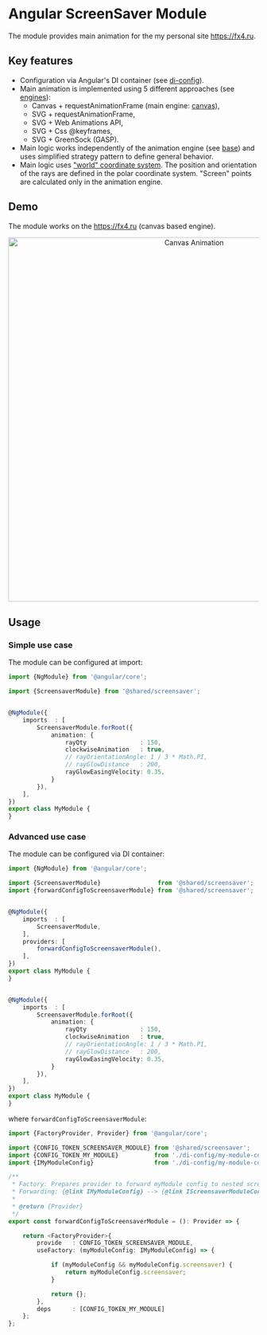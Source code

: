 # Angular ScreenSaver Module

The module provides main animation for the my personal site https://fx4.ru.

## Key features

 - Configuration via Angular's DI container (see [di-config](screensaver/di-config)).
 - Main animation is implemented using 5 different approaches (see [engines](screensaver/engines)):
    + Canvas + requestAnimationFrame (main engine: [canvas](screensaver/engines/canvas)),
    + SVG + requestAnimationFrame,
    + SVG + Web Animations API,
    + SVG + Css @keyframes,
    + SVG + GreenSock (GASP).
 - Main logic works independently of the animation engine (see [base](screensaver/base)) and
   uses simplified strategy pattern to define general behavior.
 - Main logic uses ["world" coordinate system](https://www.quora.com/What-does-it-mean-by-world-and-world-coordinate-in-computer-graphics).
   The position and orientation of the rays are defined in the polar coordinate system.
   "Screen" points are calculated only in the animation engine.



## Demo

The module works on the https://fx4.ru (canvas based engine).

<p align="center">
    <a href="https://fx4.ru/" target="_blank" title="Go to my homepage">
        <img src="https://github.com/IStranger/code-examples/blob/master/_assets/canvas-animation.gif?raw=true" width="732" alt="Canvas Animation" />
    </a>
</p>



## Usage

### Simple use case

The module can be configured at import:

```typescript
import {NgModule} from '@angular/core';

import {ScreensaverModule} from '@shared/screensaver';


@NgModule({
    imports  : [
        ScreensaverModule.forRoot({
            animation: {
                rayQty               : 150,
                clockwiseAnimation   : true,
                // rayOrientationAngle: 1 / 3 * Math.PI,
                // rayGlowDistance   : 200,
                rayGlowEasingVelocity: 0.35,
            }
        }),
    ],
})
export class MyModule {
}

```


### Advanced use case

The module can be configured via DI container:

```typescript
import {NgModule} from '@angular/core';

import {ScreensaverModule}                from '@shared/screensaver';
import {forwardConfigToScreensaverModule} from '@shared/screensaver';


@NgModule({
    imports  : [
        ScreensaverModule,
    ],
    providers: [
        forwardConfigToScreensaverModule(),
    ],
})
export class MyModule {
}


@NgModule({
    imports  : [
        ScreensaverModule.forRoot({
            animation: {
                rayQty               : 150,
                clockwiseAnimation   : true,
                // rayOrientationAngle: 1 / 3 * Math.PI,
                // rayGlowDistance   : 200,
                rayGlowEasingVelocity: 0.35,
            }
        }),
    ],
})
export class MyModule {
}
```

where `forwardConfigToScreensaverModule`:

```typescript
import {FactoryProvider, Provider} from '@angular/core';

import {CONFIG_TOKEN_SCREENSAVER_MODULE} from '@shared/screensaver';
import {CONFIG_TOKEN_MY_MODULE}          from './di-config/my-module-config.token';
import {IMyModuleConfig}                 from './di-config/my-module-config.interface';

/**
 * Factory: Prepares provider to forward myModule config to nested screensaver module (via DI).
 * Forwarding: {@link IMyModuleConfig} --> {@link IScreensaverModuleConfig}
 *
 * @return {Provider}
 */
export const forwardConfigToScreensaverModule = (): Provider => {

    return <FactoryProvider>{
        provide   : CONFIG_TOKEN_SCREENSAVER_MODULE,
        useFactory: (myModuleConfig: IMyModuleConfig) => {

            if (myModuleConfig && myModuleConfig.screensaver) {
                return myModuleConfig.screensaver;
            }

            return {};
        },
        deps      : [CONFIG_TOKEN_MY_MODULE]
    };
};

```